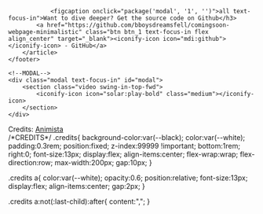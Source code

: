                 <figcaption onclick="package('modal', '1', '')">all text-focus-in">Want to dive deeper? Get the source code on Github</h3>
            <a href="https://github.com/bboysdreamsfell/comingsoon-webpage-minimalistic" class="btn btn_1 text-focus-in flex align_center" target="_blank"><iconify-icon icon="mdi:github"></iconify-icon> - GitHub</a>
        </article>
    </footer>
    
    <!--MODAL-->
    <div class="modal text-focus-in" id="modal">
        <section class="video swing-in-top-fwd">
            <iconify-icon icon="solar:play-bold" class="medium"></iconify-icon>
        </section>
    </div>

</main>



<!--REMOVE THIS-->
<aside class="credits">
  Credits: 
  <a href="https://animista.net/" target="_blank"><iconify-icon icon="twemoji:letter-a"></iconify-icon> Animista</a>
</aside>
/*CREDITS*/
.credits{
    background-color:var(--black);
    color:var(--white);
    padding:0.3rem;
    position:fixed;
    z-index:99999 !important;
    bottom:1rem;
    right:0;
    font-size:13px;
    display:flex;
    align-items:center;
    flex-wrap:wrap;
    flex-direction:row;
    max-width:200px;
    gap:10px;
}

.credits a{
    color:var(--white);
    opacity:0.6;
    position:relative;
    font-size:13px;
    display:flex;
    align-items:center;
    gap:2px;
}

.credits a:not(:last-child):after{
    content:",";
}
